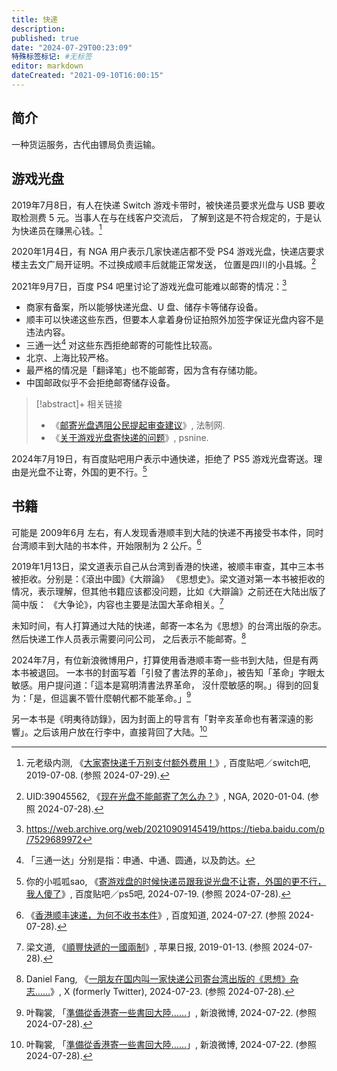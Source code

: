 ```yaml
---
title: 快递
description:
published: true
date: "2024-07-29T00:23:09"
特殊标签标记: #无标签
editor: markdown
dateCreated: "2021-09-10T16:00:15"
---
```


## 简介

一种货运服务，古代由镖局负责运输。

## 游戏光盘

2019年7月8日，有人在快递 Switch 游戏卡带时，被快递员要求光盘与 USB 要收取检测费 5 元。当事人在与在线客户交流后，
了解到这是不符合规定的，于是认为快递员在赚黑心钱。[^47824]

[^47824]: 元老级内测, 《[大家寄快递千万别支付额外费用！](https://web.archive.org/web/20240728160918/https://tieba.baidu.com/p/6187847824)》, 百度贴吧／switch吧, 2019-07-08. (参照 2024-07-29).

2020年1月4日，有 NGA 用户表示几家快递店都不受 PS4 游戏光盘，快递店要求楼主去文广局开证明。不过换成顺丰后就能正常发送，
位置是四川的小县城。[^96085]

[^96085]: UID:39045562, 《[现在光盘不能邮寄了怎么办？](http://g.nga.cn/read.php?tid=19896085)》, NGA, 2020-01-04. (参照 2024-07-28).

2021年9月7日，百度 PS4 吧里讨论了游戏光盘可能难以邮寄的情况：[^baidu]

[^baidu]: <https://web.archive.org/web/20210909145419/https://tieba.baidu.com/p/7529689972>

+   商家有备案，所以能够快递光盘、U 盘、储存卡等储存设备。
+   顺丰可以快递这些东西，但要本人拿着身份证拍照外加签字保证光盘内容不是违法内容。
+   三通一达[^styd] 对这些东西拒绝邮寄的可能性比较高。
+   北京、上海比较严格。
+   最严格的情况是「翻译笔」也不能邮寄，因为含有存储功能。
+   中国邮政似乎不会拒绝邮寄储存设备。

[^styd]: 「三通一达」分别是指：申通、中通、圆通，以及韵达。

> [!abstract]+ 相关链接
>
> +   《[邮寄光盘遇阻公民提起审查建议](https://web.archive.org/web/20210224053809/http://www.legaldaily.com.cn/index/content/2021-02/24/content_8438812.htm)》, 法制网.
> +   《[关于游戏光盘寄快递的问题](https://web.archive.org/web/20210910080742/https://psnine.com/qa/29564)》, psnine.

2024年7月19日，有百度贴吧用户表示中通快递，拒绝了 PS5 游戏光盘寄送。理由是光盘不让寄，外国的更不行。[^53048]

[^53048]: 你的小呱呱sao, 《[寄游戏盘的时候快递员跟我说光盘不让寄，外国的更不行，我人傻了](https://web.archive.org/web/20240728154915/https://tieba.baidu.com/p/9095753048)》, 百度贴吧／ps5吧, 2024-07-19. (参照 2024-07-28).

## 书籍

可能是 2009年6月 左右，有人发现香港顺丰到大陆的快递不再接受书本件，同时台湾顺丰到大陆的书本件，开始限制为 2 公斤。[^80307]

[^80307]: 《[香港顺丰速递，为何不收书本件](https://web.archive.org/web/20240727162320/https://zhidao.baidu.com/question/101680307)》, 百度知道, 2024-07-27. (参照 2024-07-28).

2019年1月13日，梁文道表示自己从台湾到香港的快递，被顺丰审查，其中三本书被拒收。分别是：《滾出中國》《大辯論》
《思想史》。梁文道对第一本书被拒收的情况，表示理解，但其他书籍应该都没问题，比如《大辯論》之前还在大陆出版了简中版：
《大争论》，内容也主要是法国大革命相关。[^ARDDM]

[^ARDDM]: 梁文道, 《[順豐快遞的一國兩制](https://github.com/hk-archive/appledaily-source-html-2019/blob/d27a3ab25ccac4956140fda6882de262fd8a3347/20190113/SJYIXBQ2RY6CTCCDL7NPTARDDM/index.html)》, 苹果日报, 2019-01-13. (参照 2024-07-28).

未知时间，有人打算通过大陆的快递，邮寄一本名为《思想》的台湾出版的杂志。然后快递工作人员表示需要问问公司，
之后表示不能邮寄。[^74712]

[^74712]: Daniel Fang, 《[一朋友在国内叫一家快递公司寄台湾出版的《思想》杂志……](https://x.com/fang_danie121/status/1815885075218874712)》, X (formerly Twitter), 2024-07-23. (参照 2024-07-28).

2024年7月，有位新浪微博用户，打算使用香港顺丰寄一些书到大陆，但是有两本书被退回。
一本书的封面写着「引發了書法界的革命」，被告知「革命」字眼太敏感。用户提问道：「這本是寫明清書法界革命，
沒什麼敏感的啊。」得到的回复为：「是，但這裏不管什麼朝代都不能革命。」[^80723]

[^80723]: 叶鞠裳, 「[準備從香港寄一些書回大陸……](https://web.archive.org/web/20240725233209/https://m.weibo.cn/detail/5058755370680723)」, 新浪微博, 2024-07-22. (参照 2024-07-28).

另一本书是《明夷待訪錄》，因为封面上的导言有「對辛亥革命也有著深遠的影響」。之后该用户放在行李中，直接背回了大陆。[^80723]


